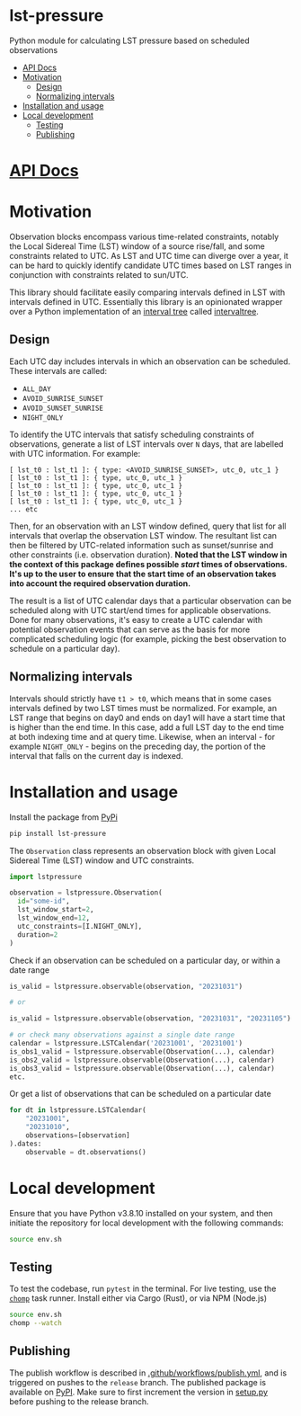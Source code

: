 # lst-pressure

Python module for calculating LST pressure based on scheduled observations

<!-- START doctoc generated TOC please keep comment here to allow auto update -->
<!-- DON'T EDIT THIS SECTION, INSTEAD RE-RUN doctoc TO UPDATE -->

- [API Docs](#api-docs)
- [Motivation](#motivation)
  - [Design](#design)
  - [Normalizing intervals](#normalizing-intervals)
- [Installation and usage](#installation-and-usage)
- [Local development](#local-development)
  - [Testing](#testing)
  - [Publishing](#publishing)

<!-- END doctoc generated TOC please keep comment here to allow auto update -->

# [API Docs](https://ska-sa.github.io/lst-pressure/)

# Motivation

Observation blocks encompass various time-related constraints, notably the Local Sidereal Time (LST) window of a source rise/fall, and some constraints related to UTC. As LST and UTC time can diverge over a year, it can be hard to quickly identify candidate UTC times based on LST ranges in conjunction with constraints related to sun/UTC.

This library should facilitate easily comparing intervals defined in LST with intervals defined in UTC. Essentially this library is an opinionated wrapper over a Python implementation of an [interval tree](https://en.wikipedia.org/wiki/Interval_tree) called [intervaltree](https://pypi.org/project/intervaltree/).

## Design

Each UTC day includes intervals in which an observation can be scheduled. These intervals are called:

- `ALL_DAY`
- `AVOID_SUNRISE_SUNSET`
- `AVOID_SUNSET_SUNRISE`
- `NIGHT_ONLY`

To identify the UTC intervals that satisfy scheduling constraints of observations, generate a list of LST intervals over `N` days, that are labelled with UTC information. For example:

```
[ lst_t0 : lst_t1 ]: { type: <AVOID_SUNRISE_SUNSET>, utc_0, utc_1 }
[ lst_t0 : lst_t1 ]: { type, utc_0, utc_1 }
[ lst_t0 : lst_t1 ]: { type, utc_0, utc_1 }
[ lst_t0 : lst_t1 ]: { type, utc_0, utc_1 }
[ lst_t0 : lst_t1 ]: { type, utc_0, utc_1 }
... etc
```

Then, for an observation with an LST window defined, query that list for all intervals that overlap the observation LST window. The resultant list can then be filtered by UTC-related information such as sunset/sunrise and other constraints (i.e. observation duration). **Noted that the LST window in the context of this package defines possible _start_ times of observations. It's up to the user to ensure that the start time of an observation takes into account the required observation duration.**

The result is a list of UTC calendar days that a particular observation can be scheduled along with UTC start/end times for applicable observations. Done for many observations, it's easy to create a UTC calendar with potential observation events that can serve as the basis for more complicated scheduling logic (for example, picking the best observation to schedule on a particular day).

## Normalizing intervals
Intervals should strictly have `t1 > t0`, which means that in some cases intervals defined by two LST times must be normalized. For example, an LST range that begins on day0 and ends on day1 will have a start time that is higher than the end time. In this case, add a full LST day to the end time at both indexing time and at query time. Likewise, when an interval - for example `NIGHT_ONLY` - begins on the preceding day, the portion of the interval that falls on the current day is indexed. 

# Installation and usage

Install the package from [PyPi](https://pypi.org/project/lst-pressure/)

```sh
pip install lst-pressure
```

The `Observation` class represents an observation block with given Local Sidereal Time (LST) window and UTC constraints. 

```python
import lstpressure

observation = lstpressure.Observation(
  id="some-id",
  lst_window_start=2,
  lst_window_end=12,
  utc_constraints=[I.NIGHT_ONLY],
  duration=2
)
```

Check if an observation can be scheduled on a particular day, or within a date range

```python
is_valid = lstpressure.observable(observation, "20231031")

# or

is_valid = lstpressure.observable(observation, "20231031", "20231105")

# or check many observations against a single date range
calendar = lstpressure.LSTCalendar('20231001', '20231001')
is_obs1_valid = lstpressure.observable(Observation(...), calendar)
is_obs2_valid = lstpressure.observable(Observation(...), calendar)
is_obs3_valid = lstpressure.observable(Observation(...), calendar)
etc.
```

Or get a list of observations that can be scheduled on a particular date

```python
for dt in lstpressure.LSTCalendar(
    "20231001",
    "20231010",
    observations=[observation]
).dates:
    observable = dt.observations()
```

# Local development

Ensure that you have Python v3.8.10 installed on your system, and then initiate the repository for local development with the following commands:

```sh
source env.sh
```

## Testing

To test the codebase, run `pytest` in the terminal. For live testing, use the [`chomp`](https://github.com/guybedford/chomp#install) task runner. Install either via Cargo (Rust), or via NPM (Node.js)

```sh
source env.sh
chomp --watch
```

## Publishing

The publish workflow is described in [.github/workflows/publish.yml](.github/workflows/publish.yml), and is triggered on pushes to the `release` branch. The published package is available on [PyPI](https://pypi.org/project/lst-pressure/). Make sure to first increment the version in [setup.py](./setup.py) before pushing to the release branch.
